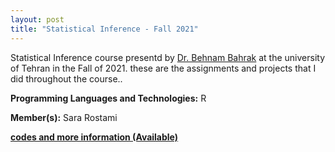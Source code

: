 ```yaml
---
layout: post
title: "Statistical Inference - Fall 2021"
---
```

Statistical Inference course presentd by [Dr. Behnam Bahrak](https://ece.ut.ac.ir/en/~bahrak) at the university of Tehran in the Fall of 2021. these are the assignments and projects that I did throughout the course..


**Programming Languages and Technologies:** R

**Member(s):** Sara Rostami

**[codes and more information (Available)](https://github.com/SaraRostami/University/tree/main/Statistical%20Inference%20-%20Fall%202021)**
